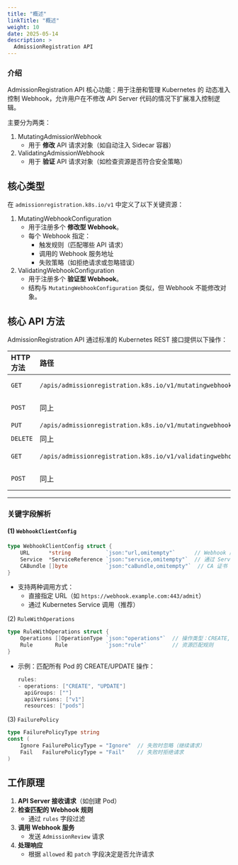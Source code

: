 ```yaml
---
title: "概述"
linkTitle: "概述"
weight: 10
date: 2025-05-14
description: >
  AdmissionRegistration API  
---
```



### 介绍

AdmissionRegistration API 核心功能：用于注册和管理 Kubernetes 的 动态准入控制 Webhook，允许用户在不修改 API Server 代码的情况下扩展准入控制逻辑。

主要分为两类：

1. MutatingAdmissionWebhook
   - 用于 **修改** API 请求对象（如自动注入 Sidecar 容器）
2. ValidatingAdmissionWebhook
   - 用于 **验证** API 请求对象（如检查资源是否符合安全策略）

## 核心类型

在 `admissionregistration.k8s.io/v1` 中定义了以下关键资源：

1. MutatingWebhookConfiguration
   - 用于注册多个 **修改型 Webhook**。
   - 每个 Webhook 指定：
     - 触发规则（匹配哪些 API 请求）
     - 调用的 Webhook 服务地址
     - 失败策略（如拒绝请求或忽略错误）
2. ValidatingWebhookConfiguration
   - 用于注册多个 **验证型 Webhook**。
   - 结构与 `MutatingWebhookConfiguration` 类似，但 Webhook 不能修改对象。

## 核心 API 方法

AdmissionRegistration API 通过标准的 Kubernetes REST 接口提供以下操作：

| HTTP 方法 | 路径                                                         | 功能                                    |
| :-------- | :----------------------------------------------------------- | :-------------------------------------- |
| `GET`     | `/apis/admissionregistration.k8s.io/v1/mutatingwebhookconfigurations` | 列出所有 MutatingWebhookConfiguration   |
| `POST`    | 同上                                                         | 创建新的 MutatingWebhookConfiguration   |
| `PUT`     | `/apis/admissionregistration.k8s.io/v1/mutatingwebhookconfigurations/{name}` | 更新指定配置                            |
| `DELETE`  | 同上                                                         | 删除配置                                |
| `GET`     | `/apis/admissionregistration.k8s.io/v1/validatingwebhookconfigurations` | 列出所有 ValidatingWebhookConfiguration |
| `POST`    | 同上                                                         | 创建新的 ValidatingWebhookConfiguration |

------

### 关键字段解析

#### (1) `WebhookClientConfig`

```go
type WebhookClientConfig struct {
    URL      *string           `json:"url,omitempty"`      // Webhook 服务 URL（直接调用）
    Service  *ServiceReference `json:"service,omitempty"`  // 通过 Service 调用
    CABundle []byte            `json:"caBundle,omitempty"`  // CA 证书（用于 TLS 验证）
}
```

- 支持两种调用方式：
  - 直接指定 URL（如 `https://webhook.example.com:443/admit`）
  - 通过 Kubernetes Service 调用（推荐）

(2) `RuleWithOperations`

```go
type RuleWithOperations struct {
    Operations []OperationType `json:"operations"`  // 操作类型：CREATE, UPDATE, DELETE, *
    Rule       Rule            `json:"rule"`        // 资源匹配规则
}
```

- 示例：匹配所有 Pod 的 CREATE/UPDATE 操作：

  

  ```go
  rules:
  - operations: ["CREATE", "UPDATE"]
    apiGroups: [""]
    apiVersions: ["v1"]
    resources: ["pods"]
  ```

(3) `FailurePolicy`

```go
type FailurePolicyType string
const (
    Ignore FailurePolicyType = "Ignore"  // 失败时忽略（继续请求）
    Fail   FailurePolicyType = "Fail"    // 失败时拒绝请求
)
```



## 工作原理

1. **API Server 接收请求**（如创建 Pod）
2. **检查匹配的 Webhook 规则**
   - 通过 `rules` 字段过滤
3. **调用 Webhook 服务**
   - 发送 `AdmissionReview` 请求
4. **处理响应**
   - 根据 `allowed` 和 `patch` 字段决定是否允许请求
